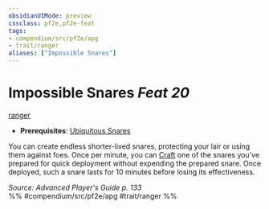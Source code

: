 ```yaml
---
obsidianUIMode: preview
cssclass: pf2e,pf2e-feat
tags:
- compendium/src/pf2e/apg
- trait/ranger
aliases: ["Impossible Snares"]
---
```

# Impossible Snares  *Feat 20*  
[ranger](Reference/Rules/Traits/ranger.md "Ranger Class Trait")  

- **Prerequisites**: [Ubiquitous Snares](ubiquitous-snares.md)

You can create endless shorter-lived snares, protecting your lair or using them against foes. Once per minute, you can [Craft](craft.md) one of the snares you've prepared for quick deployment without expending the prepared snare. Once deployed, such a snare lasts for 10 minutes before losing its effectiveness.

*Source: Advanced Player's Guide p. 133*  
%% #compendium/src/pf2e/apg #trait/ranger %%